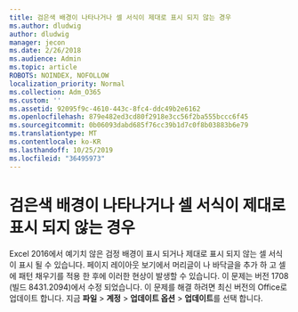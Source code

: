 ```yaml
---
title: 검은색 배경이 나타나거나 셀 서식이 제대로 표시 되지 않는 경우
ms.author: dludwig
author: dludwig
manager: jecon
ms.date: 2/26/2018
ms.audience: Admin
ms.topic: article
ROBOTS: NOINDEX, NOFOLLOW
localization_priority: Normal
ms.collection: Adm_O365
ms.custom: ''
ms.assetid: 92095f9c-4610-443c-8fc4-ddc49b2e6162
ms.openlocfilehash: 879e482ed3cd80f2918e3cc56f2ba555bccc6f45
ms.sourcegitcommit: 0b06093dabd685f76cc39b1d7c0f8b03883b6e79
ms.translationtype: MT
ms.contentlocale: ko-KR
ms.lasthandoff: 10/25/2019
ms.locfileid: "36495973"
---
```

# <a name="a-black-background-appears-or-cell-formatting-doesnt-look-right"></a>검은색 배경이 나타나거나 셀 서식이 제대로 표시 되지 않는 경우

Excel 2016에서 예기치 않은 검정 배경이 표시 되거나 제대로 표시 되지 않는 셀 서식이 표시 될 수 있습니다. 페이지 레이아웃 보기에서 머리글이 나 바닥글을 추가 하 고 셀에 패턴 채우기를 적용 한 후에 이러한 현상이 발생할 수 있습니다. 이 문제는 버전 1708 (빌드 8431.2094)에서 수정 되었습니다. 이 문제를 해결 하려면 최신 버전의 Office로 업데이트 합니다. 지금 **파일** \> **계정** \> **업데이트 옵션** \> **업데이트**를 선택 합니다.
  

